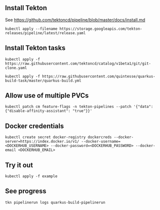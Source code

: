 
## Install Tekton

See https://github.com/tektoncd/pipeline/blob/master/docs/install.md

   ```
   kubectl apply --filename https://storage.googleapis.com/tekton-releases/pipeline/latest/release.yaml
   ```

## Install Tekton tasks

   ```
   kubectl apply -f https://raw.githubusercontent.com/tektoncd/catalog/v1beta1/git/git-clone.yaml

   kubectl apply -f https://raw.githubusercontent.com/quintesse/quarkus-build-task/master/quarkus-build.yml
   ```

## Allow use of multiple PVCs

   ```
   kubectl patch cm feature-flags -n tekton-pipelines --patch '{"data":{"disable-affinity-assistant": "true"}}'
   ```

## Docker credentials

   ```
   kubectl create secret docker-registry dockercreds --docker-server=https://index.docker.io/v1/ --docker-username=<DOCKERHUB_USERNAME> --docker-password=<DOCKERHUB_PASSWORD> --docker-email <DOCKERHUB_EMAIL>
   ```

## Try it out

   ```
  kubectl apply -f example 
   ```

## See progress

   ```
   tkn pipelinerun logs quarkus-build-pipelinerun
   ```

